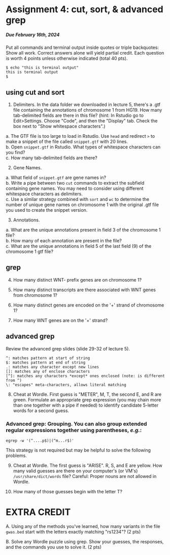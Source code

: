 # Assignment 4: cut, sort, & advanced grep

##### Due February 16th, 2024

Put all commands and terminal output inside quotes or triple backquotes:  
Show all work. Correct answers alone will yield partial credit.  Each question is worth 4 points unless otherwise indicated (total 40 pts).

```
$ echo "this is terminal output"
this is terminal output
$
```

## using cut and sort

1. Delimiters. In the data folder we downloaded in lecture 5, there's a .gtf file containing the annotations of chromosome 1 from HG19. How many tab-delimited fields are there in this file? (hint: In Rstudio go to Edit>Settings. Choose "Code", and then the "Display" tab. Check the box next to "Show whitespace characters".)  

  a. The GTF file is too large to load in Rstudio. Use `head` and redirect `>` to make a snippet of the file called `snippet.gtf` with 20 lines.  
  b. Open `snippet.gtf` in Rstudio. What types of whitespace characters can you find?  
  c. How many tab-delimited fields are there?  

2. Gene Names.  

  a. What field of `snippet.gtf` are gene names in?  
  b. Write a pipe between two `cut` commands to extract the subfield containing gene names. You may need to consider using different whitespace characters as delimiters.  
  c. Use a similar strategy combined with `sort` and `wc` to determine the number of unique gene names on chromosome 1 with the original .gtf file you used to create the snippet version.  

3. Annotations.  

  a. What are the unique annotations present in field 3 of the chromosome 1 file?  
  b. How many of each annotation are present in the file?  
  c. What are the unique annotations in field 5 of the last field (9) of the chromosome 1 gtf file?  
  
## grep  

4. How many distinct WNT- prefix genes are on chromosome 1?  

5. How many distinct transcripts are there associated with WNT genes from chromosome 1?  

6. How many distinct genes are encoded on the '+' strand of chromosome 1?

7. How many WNT genes are on the '+' strand?

## advanced grep

Review the advanced grep slides (slide 29-32 of lecture 5).  

```
^: matches pattern at start of string
$: matches pattern at end of string
.: matches any character except new lines
[]: matches any of enclose characters
[^]: matches any characters *except* ones enclosed (note: is different from ^)
\: "escapes" meta-characters, allows literal matching
```

8. Cheat at Wordle. First guess is "METER", M, T, the second E, and R are green. Formulate an appropriate grep expression (you may chain more than one together with a pipe if needed) to identify candidate 5-letter words for a second guess.  

### Advanced grep: Grouping. You can also group extended regular expressions together using parentheses, _e.g._:  

`egrep -w '(^....p$)|(^m...r$)'`  

This strategy is not required but may be helpful to solve the following problems.  

9. Cheat at Wordle. The first guess is "ARISE". R, S, and E are yellow. How many valid guesses are there on your computer's (or VM's) `/usr/share/dict/words` file? Careful: Proper nouns are not allowed in Wordle.  

10. How many of those guesses begin with the letter T?  

# EXTRA CREDIT

A. Using any of the methods you've learned, how many variants in the file `gwas.bed` start with the letters exactly matching "rs1234"? (2 pts)

B. Solve any Wordle puzzle using grep. Show your guesses, the responses, and the commands you use to solve it. (2 pts)